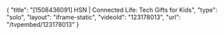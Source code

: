 {
    "title": "[1508436091] HSN | Connected Life: Tech Gifts for Kids",
    "type": "solo",
    "layout": "iframe-static",
    "videoId": "123178013",
    "url": "\/tvpembed\/123178013"
}